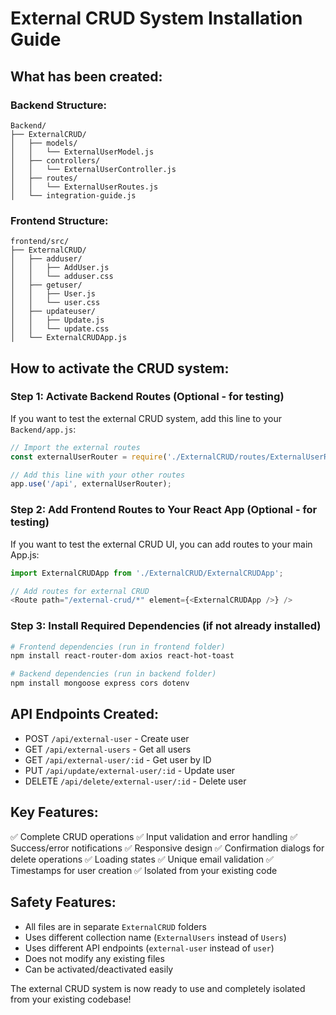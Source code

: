 # External CRUD System Installation Guide

## What has been created:

### Backend Structure:
```
Backend/
├── ExternalCRUD/
│   ├── models/
│   │   └── ExternalUserModel.js
│   ├── controllers/
│   │   └── ExternalUserController.js
│   ├── routes/
│   │   └── ExternalUserRoutes.js
│   └── integration-guide.js
```

### Frontend Structure:
```
frontend/src/
├── ExternalCRUD/
│   ├── adduser/
│   │   ├── AddUser.js
│   │   └── adduser.css
│   ├── getuser/
│   │   ├── User.js
│   │   └── user.css
│   ├── updateuser/
│   │   ├── Update.js
│   │   └── update.css
│   └── ExternalCRUDApp.js
```

## How to activate the CRUD system:

### Step 1: Activate Backend Routes (Optional - for testing)
If you want to test the external CRUD system, add this line to your `Backend/app.js`:

```javascript
// Import the external routes
const externalUserRouter = require('./ExternalCRUD/routes/ExternalUserRoutes');

// Add this line with your other routes
app.use('/api', externalUserRouter);
```

### Step 2: Add Frontend Routes to Your React App (Optional - for testing)
If you want to test the external CRUD UI, you can add routes to your main App.js:

```javascript
import ExternalCRUDApp from './ExternalCRUD/ExternalCRUDApp';

// Add routes for external CRUD
<Route path="/external-crud/*" element={<ExternalCRUDApp />} />
```

### Step 3: Install Required Dependencies (if not already installed)
```bash
# Frontend dependencies (run in frontend folder)
npm install react-router-dom axios react-hot-toast

# Backend dependencies (run in backend folder) 
npm install mongoose express cors dotenv
```

## API Endpoints Created:
- POST   `/api/external-user` - Create user
- GET    `/api/external-users` - Get all users
- GET    `/api/external-user/:id` - Get user by ID  
- PUT    `/api/update/external-user/:id` - Update user
- DELETE `/api/delete/external-user/:id` - Delete user

## Key Features:
✅ Complete CRUD operations
✅ Input validation and error handling
✅ Success/error notifications
✅ Responsive design
✅ Confirmation dialogs for delete operations
✅ Loading states
✅ Unique email validation
✅ Timestamps for user creation
✅ Isolated from your existing code

## Safety Features:
- All files are in separate `ExternalCRUD` folders
- Uses different collection name (`ExternalUsers` instead of `Users`)
- Uses different API endpoints (`external-user` instead of `user`)
- Does not modify any existing files
- Can be activated/deactivated easily

The external CRUD system is now ready to use and completely isolated from your existing codebase!